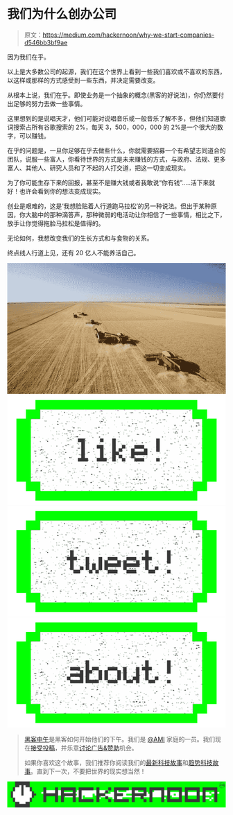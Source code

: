 # 我们为什么创办公司

> 原文：<https://medium.com/hackernoon/why-we-start-companies-d546bb3bf9ae>

因为我们在乎。

以上是大多数公司的起源，我们在这个世界上看到一些我们喜欢或不喜欢的东西，以这样或那样的方式感受到一些东西，并决定需要改变。

从根本上说，我们在乎。即使业务是一个抽象的概念(黑客的好说法)，你仍然要付出足够的努力去做一些事情。

这里想到的是说唱天才，他们可能对说唱音乐或一般音乐了解不多，但他们知道歌词搜索占所有谷歌搜索的 2%，每天 3，500，000，000 的 2%是一个很大的数字，可以赚钱。

在乎的问题是，一旦你足够在乎去做些什么，你就需要招募一个有希望志同道合的团队，说服一些富人，你看待世界的方式是未来赚钱的方式，与政府、法规、更多富人、其他人、研究人员和了不起的人打交道，把这一切变成现实。

为了你可能生存下来的回报，甚至不是赚大钱或者我敢说“你有钱”…..活下来就好！也许会看到你的想法变成现实。

创业是艰难的，这是‘我想脸贴着人行道跑马拉松’的另一种说法。但出于某种原因，你大脑中的那种滴答声，那种微弱的电活动让你相信了一些事情，相比之下，放手让你觉得拖脸马拉松是值得的。

无论如何，我想改变我们的生长方式和与食物的关系。

终点线人行道上见，还有 20 亿人不能养活自己。

![](img/8c73c92096046c4969cf6183946b6392.png)[![](img/50ef4044ecd4e250b5d50f368b775d38.png)](http://bit.ly/HackernoonFB)[![](img/979d9a46439d5aebbdcdca574e21dc81.png)](https://goo.gl/k7XYbx)[![](img/2930ba6bd2c12218fdbbf7e02c8746ff.png)](https://goo.gl/4ofytp)

> [黑客中午](http://bit.ly/Hackernoon)是黑客如何开始他们的下午。我们是 [@AMI](http://bit.ly/atAMIatAMI) 家庭的一员。我们现在[接受投稿](http://bit.ly/hackernoonsubmission)，并乐意[讨论广告&赞助](mailto:partners@amipublications.com)机会。
> 
> 如果你喜欢这个故事，我们推荐你阅读我们的[最新科技故事](http://bit.ly/hackernoonlatestt)和[趋势科技故事](https://hackernoon.com/trending)。直到下一次，不要把世界的现实想当然！

![](img/be0ca55ba73a573dce11effb2ee80d56.png)